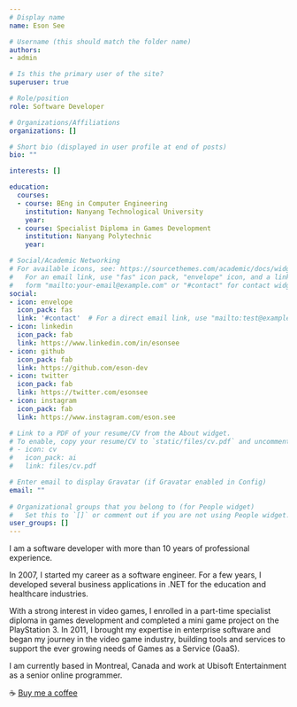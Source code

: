 ```yaml
---
# Display name
name: Eson See

# Username (this should match the folder name)
authors:
- admin

# Is this the primary user of the site?
superuser: true

# Role/position
role: Software Developer

# Organizations/Affiliations
organizations: []

# Short bio (displayed in user profile at end of posts)
bio: ""

interests: []

education:
  courses:
  - course: BEng in Computer Engineering
    institution: Nanyang Technological University
    year: 
  - course: Specialist Diploma in Games Development
    institution: Nanyang Polytechnic
    year: 

# Social/Academic Networking
# For available icons, see: https://sourcethemes.com/academic/docs/widgets/#icons
#   For an email link, use "fas" icon pack, "envelope" icon, and a link in the
#   form "mailto:your-email@example.com" or "#contact" for contact widget.
social:
- icon: envelope
  icon_pack: fas
  link: '#contact'  # For a direct email link, use "mailto:test@example.org".
- icon: linkedin
  icon_pack: fab
  link: https://www.linkedin.com/in/esonsee
- icon: github
  icon_pack: fab
  link: https://github.com/eson-dev
- icon: twitter
  icon_pack: fab
  link: https://twitter.com/esonsee
- icon: instagram
  icon_pack: fab
  link: https://www.instagram.com/eson.see

# Link to a PDF of your resume/CV from the About widget.
# To enable, copy your resume/CV to `static/files/cv.pdf` and uncomment the lines below.  
# - icon: cv
#   icon_pack: ai
#   link: files/cv.pdf

# Enter email to display Gravatar (if Gravatar enabled in Config)
email: ""
  
# Organizational groups that you belong to (for People widget)
#   Set this to `[]` or comment out if you are not using People widget.  
user_groups: []
---
```


I am a software developer with more than 10 years of professional experience.

In 2007, I started my career as a software engineer. For a few years, I developed several business applications in .NET for the education and healthcare industries. 

With a strong interest in video games, I enrolled in a part-time specialist diploma in games development and completed a mini game project on the PlayStation 3. In 2011, I brought my expertise in enterprise software and began my journey in the video game industry, building tools and services to support the ever growing needs of Games as a Service (GaaS).

I am currently based in Montreal, Canada and work at Ubisoft Entertainment as a senior online programmer.

:coffee: [Buy me a coffee](https://paypal.me/EsonSee)